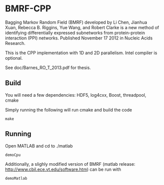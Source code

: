 # BMRF-CPP

Bagging Markov Random Field (BMRF) developed by Li Chen, Jianhua Xuan, Rebecca B. Riggins, Yue Wang, and Robert Clarke is a new method of identifying differentially expressed subnetworks from protein-protein interaction (PPI) networks. Published November 17 2012 in Nucleic Acids Research.

This is the CPP implementation with 1D and 2D parallelism.  Intel compiler is optional.

See doc/Barnes_RO_T_2013.pdf for thesis.

## Build

You will need a few dependencies: HDF5, log4cxx, Boost, threadpool, cmake

Simply running the following will run cmake and build the code

    make

## Running

Open MATLAB and cd to ./matlab

	demoCpu

Additionally, a slighly modified version of BMRF (matlab release: http://www.cbil.ece.vt.edu/software.htm) can be run with

	demoMatlab



